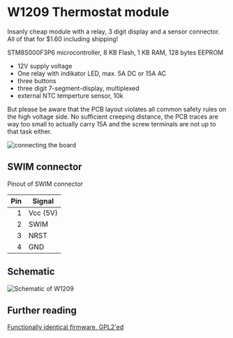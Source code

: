 # W1209 Thermostat module

Insanly cheap module with a relay, 3 digit display and a sensor connector.
All of that for $1.60 including shipping!

STM8S000F3P6 microcontroller, 8 KB Flash, 1 KB RAM, 128 bytes EEPROM

- 12V supply voltage
- One relay with indikator LED, max. 5A DC or 15A AC
- three buttons
- three digit 7-segment-display, multiplexed
- external NTC temperture sensor, 10k

But please be aware that the PCB layout violates all common safety rules on
the high voltage side. No sufficient creeping distance, the PCB traces are
way too small to actually carry 15A and the screw terminals are not up to
that task either.


![connecting the board](https://github.com/mister-grumbler/w1209-firmware/raw/master/docs/st-link_conn_w1209.jpg)


## SWIM connector

Pinout of SWIM connector

Pin	| Signal
---:	| ------
1	| Vcc (5V)
2	| SWIM
3	| NRST
4	| GND


## Schematic

![Schematic of W1209](https://github.com/mister-grumbler/w1209-firmware/raw/master/docs/thermostat-w1209.jpg)


## Further reading

[Functionally identical firmware, GPL2'ed](https://github.com/mister-grumbler/w1209-firmware)
